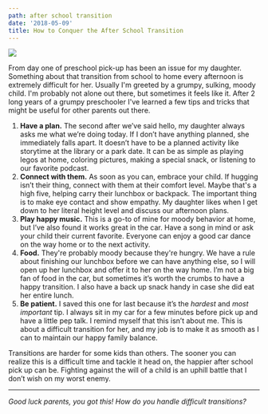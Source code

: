 ```yaml
---
path: after school transition
date: '2018-05-09'
title: How to Conquer the After School Transition
---
```

![](/assets/conquerafterschool.png)

From day one of preschool pick-up has been an issue for my daughter.  Something about that transition from school to home every afternoon is extremely difficult for her.  Usually I'm greeted by a grumpy, sulking, moody child.  I'm probably not alone out there, but sometimes it feels like it.  After 2 long years of a grumpy preschooler I've learned a few tips and tricks that might be useful for other parents out there.

1. **Have a plan.**  The second after we’ve said hello, my daughter always asks me what we’re doing today.  If I don’t have anything planned, she immediately falls apart. It doesn’t have to be a planned activity like storytime at the library or a park date.  It can be as simple as playing legos at home, coloring pictures, making a special snack, or listening to our favorite podcast. 
2. **Connect with them.**  As soon as you can, embrace your child.  If hugging isn’t their thing, connect with them at their comfort level. Maybe that's a high five, helping carry their lunchbox or backpack. The important thing is to make eye contact and show empathy.  My daughter likes when I get down to her literal height level and discuss our afternoon plans.
3. **Play happy music.** This is a go-to of mine for moody behavior at home, but I’ve also found it works great in the car.  Have a song in mind or ask your child their current favorite.  Everyone can enjoy a good car dance on the way home or to the next activity.
4. **Food.**  They're probably moody because they're hungry.  We have a rule about finishing our lunchbox before we can have anything else, so I will open up her lunchbox and offer it to her on the way home.  I’m not a big fan of food in the car, but sometimes it’s worth the crumbs to have a happy transition.  I also have a back up snack handy in case she did eat her entire lunch.
5. **Be patient.**  I saved this one for last because it’s the _hardest_ and _most important_ tip.  I always sit in my car for a few minutes before pick up and have a little pep talk.  I remind myself that this isn’t about me.  This is about a difficult transition for her, and my job is to make it as smooth as I can to maintain our happy family balance.

Transitions are harder for some kids than others. The sooner you can realize this is a difficult time and tackle it head on, the happier after school pick up can be. Fighting against the will of a child is an uphill battle that I don’t wish on my worst enemy.

- - -

_Good luck parents, you got this!  How do you handle difficult transitions?_
